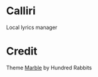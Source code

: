 # Calliri
Local lyrics manager

# Credit
Theme [Marble](https://github.com/hundredrabbits/Themes) by Hundred Rabbits
